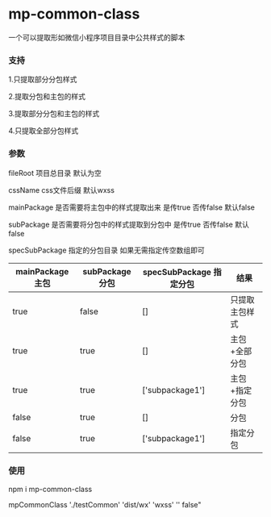 # mp-common-class
一个可以提取形如微信小程序项目目录中公共样式的脚本

### 支持
1.只提取部分分包样式 

2.提取分包和主包的样式 

3.提取部分分包和主包的样式 

4.只提取全部分包样式 

### 参数

fileRoot 项目总目录 默认为空

cssName css文件后缀 默认wxss

mainPackage 是否需要将主包中的样式提取出来 是传true 否传false 默认false

subPackage 是否需要将分包中的样式提取到分包中 是传true 否传false 默认false

specSubPackage 指定的分包目录 如果无需指定传空数组即可

mainPackage 主包 | subPackage分包 | specSubPackage 指定分包 | 结果
---|--- | --- | ---
true | false | [] | 只提取主包样式
true | true | [] | 主包+全部分包
true | true | ['subpackage1'] | 主包+指定分包
false | true | [] | 分包
false | true | ['subpackage1'] | 指定分包

### 使用

npm i mp-common-class

mpCommonClass './testCommon' 'dist/wx' 'wxss' '' false"
